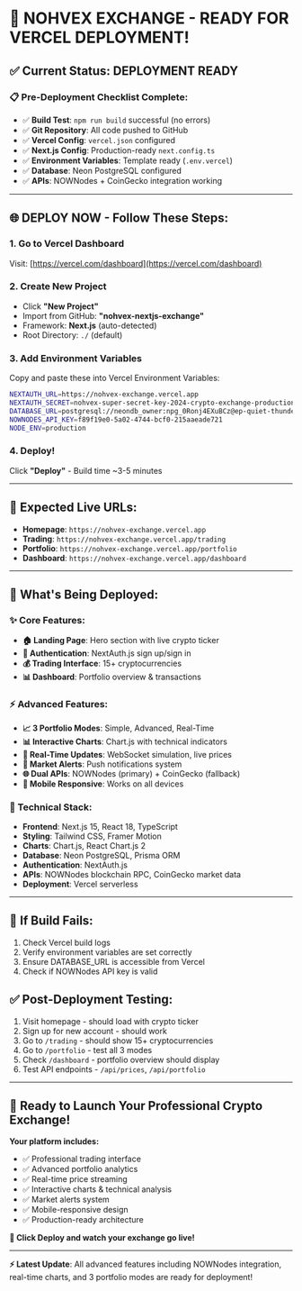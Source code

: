 # 🚀 **NOHVEX EXCHANGE - READY FOR VERCEL DEPLOYMENT!**

## ✅ **Current Status: DEPLOYMENT READY**

### 📋 **Pre-Deployment Checklist Complete:**
- ✅ **Build Test**: `npm run build` successful (no errors)
- ✅ **Git Repository**: All code pushed to GitHub
- ✅ **Vercel Config**: `vercel.json` configured  
- ✅ **Next.js Config**: Production-ready `next.config.ts`
- ✅ **Environment Variables**: Template ready (`.env.vercel`)
- ✅ **Database**: Neon PostgreSQL configured
- ✅ **APIs**: NOWNodes + CoinGecko integration working

---

## 🌐 **DEPLOY NOW - Follow These Steps:**

### **1. Go to Vercel Dashboard**
Visit: [https://vercel.com/dashboard](https://vercel.com/dashboard)

### **2. Create New Project**
- Click **"New Project"**
- Import from GitHub: **"nohvex-nextjs-exchange"**
- Framework: **Next.js** (auto-detected)
- Root Directory: `./` (default)

### **3. Add Environment Variables**
Copy and paste these into Vercel Environment Variables:

```bash
NEXTAUTH_URL=https://nohvex-exchange.vercel.app
NEXTAUTH_SECRET=nohvex-super-secret-key-2024-crypto-exchange-production
DATABASE_URL=postgresql://neondb_owner:npg_0Ronj4EXuBCz@ep-quiet-thunder-aeza37k5-pooler.c-2.us-east-2.aws.neon.tech/nohvexdb?sslmode=require&channel_binding=require
NOWNODES_API_KEY=f89f19e0-5a02-4744-bcf0-215aaeade721
NODE_ENV=production
```

### **4. Deploy!**
Click **"Deploy"** - Build time ~3-5 minutes

---

## 🎯 **Expected Live URLs:**
- **Homepage**: `https://nohvex-exchange.vercel.app`
- **Trading**: `https://nohvex-exchange.vercel.app/trading`
- **Portfolio**: `https://nohvex-exchange.vercel.app/portfolio`
- **Dashboard**: `https://nohvex-exchange.vercel.app/dashboard`

---

## 🌟 **What's Being Deployed:**

### **✨ Core Features:**
- **🏠 Landing Page**: Hero section with live crypto ticker
- **🔐 Authentication**: NextAuth.js sign up/sign in
- **💰 Trading Interface**: 15+ cryptocurrencies
- **📊 Dashboard**: Portfolio overview & transactions

### **⚡ Advanced Features:**
- **📈 3 Portfolio Modes**: Simple, Advanced, Real-Time
- **📊 Interactive Charts**: Chart.js with technical indicators
- **🔄 Real-Time Updates**: WebSocket simulation, live prices
- **🔔 Market Alerts**: Push notifications system
- **🌐 Dual APIs**: NOWNodes (primary) + CoinGecko (fallback)
- **📱 Mobile Responsive**: Works on all devices

### **🔧 Technical Stack:**
- **Frontend**: Next.js 15, React 18, TypeScript
- **Styling**: Tailwind CSS, Framer Motion
- **Charts**: Chart.js, React Chart.js 2
- **Database**: Neon PostgreSQL, Prisma ORM
- **Authentication**: NextAuth.js
- **APIs**: NOWNodes blockchain RPC, CoinGecko market data
- **Deployment**: Vercel serverless

---

## 🚨 **If Build Fails:**
1. Check Vercel build logs
2. Verify environment variables are set correctly
3. Ensure DATABASE_URL is accessible from Vercel
4. Check if NOWNodes API key is valid

## ✅ **Post-Deployment Testing:**
1. Visit homepage - should load with crypto ticker
2. Sign up for new account - should work
3. Go to `/trading` - should show 15+ cryptocurrencies  
4. Go to `/portfolio` - test all 3 modes
5. Check `/dashboard` - portfolio overview should display
6. Test API endpoints - `/api/prices`, `/api/portfolio`

---

## 🎉 **Ready to Launch Your Professional Crypto Exchange!**

**Your platform includes:**
- ✅ Professional trading interface
- ✅ Advanced portfolio analytics  
- ✅ Real-time price streaming
- ✅ Interactive charts & technical analysis
- ✅ Market alerts system
- ✅ Mobile-responsive design
- ✅ Production-ready architecture

**🚀 Click Deploy and watch your exchange go live!**

---

**⚡ Latest Update**: All advanced features including NOWNodes integration, real-time charts, and 3 portfolio modes are ready for deployment!
